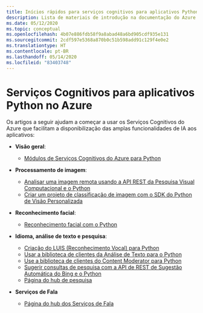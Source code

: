 ```yaml
---
title: Inícios rápidos para serviços cognitivos para aplicativos Python no Azure
description: Lista de materiais de introdução na documentação do Azure para serviços cognitivos para aplicativos Python.
ms.date: 05/12/2020
ms.topic: conceptual
ms.openlocfilehash: 4b07e886fdb58f9a8abad48a6bd905cdf935e131
ms.sourcegitcommit: 2cdf597e5368a870b0c51b598add91c129f4e0e2
ms.translationtype: HT
ms.contentlocale: pt-BR
ms.lasthandoff: 05/14/2020
ms.locfileid: "83403748"
---
```

# <a name="cognitive-services-for-python-apps-on-azure"></a>Serviços Cognitivos para aplicativos Python no Azure

Os artigos a seguir ajudam a começar a usar os Serviços Cognitivos do Azure que facilitam a disponibilização das amplas funcionalidades de IA aos aplicativos:

- **Visão geral**:
  - [Módulos de Serviços Cognitivos do Azure para Python](/python/api/overview/azure/cognitive-services?view=azure-python)

- **Processamento de imagem**:  
  - [Analisar uma imagem remota usando a API REST da Pesquisa Visual Computacional e o Python](/azure/cognitive-services/Computer-vision/Quickstarts/python-analyze)
  - [Criar um projeto de classificação de imagem com o SDK do Python de Visão Personalizada](/azure/cognitive-services/custom-vision-service/python-tutorial)

- **Reconhecimento facial**:  
  - [Reconhecimento facial com o Python](/azure/cognitive-services/face/quickstarts/python-sdk)

- **Idioma, análise de texto e pesquisa**:
  - [Criação do LUIS (Reconhecimento Vocal) para Python](/azure/cognitive-services/luis/sdk-authoring)
  - [Usar a biblioteca de clientes da Análise de Texto para o Python](/azure/cognitive-services/text-analytics/quickstarts/text-analytics-sdk)
  - [Use a biblioteca de clientes do Content Moderator para Python](/azure/cognitive-services/content-moderator/python-sdk-quickstart)
  - [Sugerir consultas de pesquisa com a API de REST de Sugestão Automática do Bing e o Python](/azure/cognitive-services/bing-autosuggest/quickstarts/python)
  - [Página do hub de pesquisa](/azure/cognitive-services/bing-web-search/index)

- **Serviços de Fala**
  - [Página do hub dos Serviços de Fala](/azure/cognitive-services/speech-service/index)
